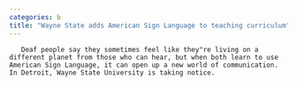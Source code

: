 ```yaml
---
categories: b
title: "Wayne State adds American Sign Language to teaching curriculum"
---
```


      
      

      
       Deaf people say they sometimes feel like they"re living on a different planet from those who can hear, but when both learn to use American Sign Language, it can open up a new world of communication. In Detroit, Wayne State University is taking notice.
    